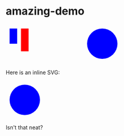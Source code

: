 # amazing-demo

<svg width="200" height="100">
  <rect x="10" y="10" width="20" height="40" fill="blue"></rect>
  <rect x="40" y="10" width="20" height="60" fill="red"></rect>
</svg>

<svg width="100" height="100" viewBox="0 0 100 100">
  <circle cx="50" cy="50" r="40" fill="blue" />
</svg>

Here is an inline SVG:

<svg width="100" height="100" viewBox="0 0 100 100">
  <circle cx="50" cy="50" r="40" fill="blue" />
</svg>

Isn't that neat?
